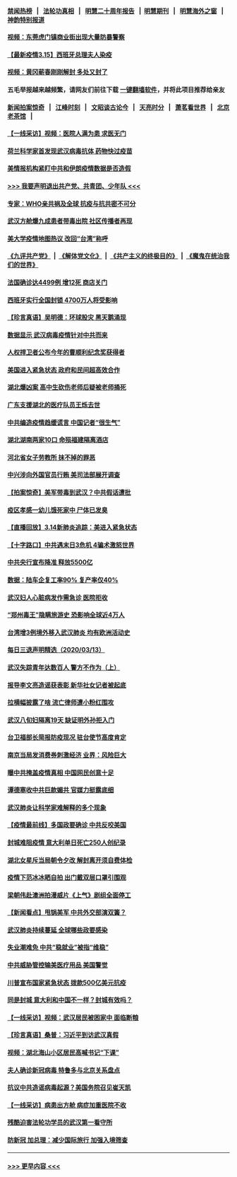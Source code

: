 #### [禁闻热榜](热点新闻.md?=0)  &nbsp;&nbsp;|&nbsp;&nbsp; [法轮功真相](https://github.com/gfw-breaker/truth/blob/master/README.md?=0) &nbsp;&nbsp;|&nbsp;&nbsp; [明慧二十周年报告](https://github.com/gfw-breaker/mh-reports/blob/master/README.md?=0) &nbsp;&nbsp;|&nbsp;&nbsp;[明慧期刊](https://github.com/gfw-breaker/mh-qikan) &nbsp;&nbsp;|&nbsp;&nbsp; [明慧海外之窗](https://github.com/gfw-breaker/mh-news/blob/master/README.md?=0) &nbsp;&nbsp;|&nbsp;&nbsp; [神韵特别报道](https://github.com/gfw-breaker/mh-news/blob/master/shenyun.md?=0)
#### [视频：东莞虎门镇商业街出现大量防暴警察](../pages/nsc413/n11941017.md?t=03150931) 
#### [【最新疫情3.15】西班牙总理夫人染疫](../pages/nsc413/n11940988.md?t=03150931) 
#### [视频：黄冈蕲春刚刚解封 多处又封了](../pages/nsc413/n11941108.md?t=03150931) 
#### 五毛举报越来越频繁，请网友们前往下载 [一键翻墙软件](https://github.com/gfw-breaker/ssr-accounts)，并将此项目推荐给亲友
#### [新闻拍案惊奇](https://github.com/gfw-breaker/banned-news/blob/master/pages/link4.md) &nbsp;&nbsp;|&nbsp;&nbsp; [江峰时刻](https://github.com/gfw-breaker/banned-news/blob/master/pages/link4.md) &nbsp;&nbsp;|&nbsp;&nbsp; [文昭谈古论今](https://github.com/gfw-breaker/banned-news/blob/master/pages/link4.md) &nbsp;&nbsp;|&nbsp;&nbsp; [天亮时分](https://github.com/gfw-breaker/banned-news/blob/master/pages/link4.md) &nbsp;&nbsp;|&nbsp;&nbsp; [萧茗看世界](https://github.com/gfw-breaker/banned-news/blob/master/pages/link4.md) &nbsp;&nbsp;|&nbsp;&nbsp; [北京老茶馆](https://github.com/gfw-breaker/banned-news/blob/master/pages/link4.md) &nbsp;&nbsp;|&nbsp;&nbsp; 
#### [【一线采访】视频：医院人满为患 求医无门](../pages/nsc413/n11940830.md?t=03150931) 
#### [荷兰科学家首发现武汉病毒抗体 药物快过疫苗](../pages/nsc413/n11940920.md?t=03150931) 
#### [美情报机构紧盯中共和伊朗疫情数据是否造假](../pages/nsc413/n11940875.md?t=03150931) 
#### [>>> 我要声明退出共产党、共青团、少年队 <<<](https://github.com/begood0513/goodnews/blob/master/quit/letter.md) 
#### [专家：WHO亲共祸及全球 抗疫与抗共密不可分](../pages/nsc413/n11935110.md?t=03150931) 
#### [武汉方舱爆九成患者带毒出院 社区传播者再现](../pages/nsc413/n11940407.md?t=03150931) 
#### [美大学疫情地图热议 改回“台湾”称呼](../pages/nsc413/n11940365.md?t=03150931) 
#### [《九评共产党》](https://github.com/begood0513/9ping.md/blob/master/README.md) &nbsp;|&nbsp; [《解体党文化》](../../../../jtdwh.md/blob/master/README.md)  &nbsp;|&nbsp; [《共产主义的终极目的》](../../../../gczydzjmd.md/blob/master/README.md) &nbsp;|&nbsp; [《魔鬼在统治我们的世界》](../../../../mgztzwmdsj.md/blob/master/README.md) 
#### [法国确诊达4499例 增12死 商店关门](../pages/nsc413/n11940834.md?t=03150931) 
#### [西班牙实行全国封锁 4700万人将受影响](../pages/nsc413/n11940852.md?t=03150931) 
#### [【珍言真语】吴明德：环球股灾 黑天鹅涌现](../pages/nsc413/n11940772.md?t=03150931) 
#### [数据显示 武汉病毒疫情针对中共而来](../pages/nsc413/n11940697.md?t=03150931) 
#### [人权捍卫者公布今年的曹顺利纪念奖获得者](../pages/nsc413/n11940787.md?t=03150931) 
#### [美国进入紧急状态 政府和民间超高效合作](../pages/nsc413/n11940720.md?t=03150931) 
#### [湖北爆凶案 高中生砍伤老师后疑被老师捅死](../pages/nsc413/n11940645.md?t=03150931) 
#### [广东支援湖北的医疗队员王烁去世](../pages/nsc413/n11940455.md?t=03150931) 
#### [中共编造疫情趋缓谎言 中国记者“很生气”](../pages/nsc413/n11940605.md?t=03150931) 
#### [湖北湖南两家10口 命殒福建隔离酒店](../pages/nsc413/n11940419.md?t=03150931) 
#### [河北省女子劳教所 抹不掉的罪恶](../pages/nsc413/n11936074.md?t=03150931) 
#### [中兴涉向外国官员行贿 美司法部展开调查](../pages/nsc413/n11940378.md?t=03150931) 
#### [【拍案惊奇】美军带毒到武汉？中共假话遭批](../pages/nsc413/n11939240.md?t=03150931) 
#### [疫区孝感一幼儿饿死家中 尸体已发臭](../pages/nsc413/n11940124.md?t=03150931) 
#### [【直播回放】3.14新肺炎追踪：美进入紧急状态](../pages/nsc413/n11940229.md?t=03150931) 
#### [【十字路口】中共遇末日3危机 4骗术激怒世界](../pages/nsc413/n11939218.md?t=03150931) 
#### [中共央行宣布降准 释放5500亿](../pages/nsc413/n11939601.md?t=03150931) 
#### [数据：陆车企复工率90% 复产率仅40%](../pages/nsc413/n11939936.md?t=03150931) 
#### [武汉妇人心脏病发作需急诊 医院拒收](../pages/nsc413/n11939919.md?t=03150931) 
#### [“郑州毒王”隐瞒旅游史 恐影响全球近4万人](../pages/nsc413/n11940024.md?t=03150931) 
#### [台湾增3例境外移入武汉肺炎 均有欧洲活动史](../pages/nsc413/n11939939.md?t=03150931) 
#### [每日三退声明精选（2020/03/13）](../pages/nsc413/n11940013.md?t=03150931) 
#### [武汉失踪青年达数百人 警方不作为（上）](../pages/nsc413/n11939304.md?t=03150931) 
#### [报导李文亮造谣获表彰 新华社女记者被起底](../pages/nsc413/n11939689.md?t=03150931) 
#### [拉横幅披露了啥 流亡律师遭小粉红围攻](../pages/nsc413/n11939635.md?t=03150931) 
#### [武汉八旬妇隔离19天 缺证明外孙拒入门](../pages/nsc413/n11939610.md?t=03150931) 
#### [台卫福部长简报防疫现况 驻台使节高度肯定](../pages/nsc413/n11939596.md?t=03150931) 
#### [南京当局发消费券刺激经济 业界：风险巨大](../pages/nsc413/n11939302.md?t=03150931) 
#### [曝中共掩盖疫情真相 中国网民创意十足](../pages/nsc413/n11939039.md?t=03150931) 
#### [谭德塞收中共巨款媚共 官媒力挺露底细](../pages/nsc413/n11939007.md?t=03150931) 
#### [武汉肺炎让科学家难解释的多个现象](../pages/nsc413/n11938553.md?t=03150931) 
#### [【疫情最前线】多国政要确诊 中共反咬美国](../pages/nsc413/n11938734.md?t=03150931) 
#### [封城难阻疫情 意大利单日死亡250人创纪录](../pages/nsc413/n11939185.md?t=03150931) 
#### [湖北女星斥当局朝令夕改 解封离开须自费体检](../pages/nsc413/n11938864.md?t=03150931) 
#### [疫情下范冰冰晒自拍 出门戴双层口罩引围观](../pages/nsc413/n11938952.md?t=03150931) 
#### [梁朝伟赴澳洲拍漫威片《上气》剧组全面停工](../pages/nsc413/n11938685.md?t=03150931) 
#### [【新闻看点】甩锅美军 中共外交部演双簧？](../pages/nsc413/n11938828.md?t=03150931) 
#### [武汉肺炎持续蔓延 全球哪些政要感染](../pages/nsc413/n11938672.md?t=03150931) 
#### [失业潮难免 中共“稳就业”被指“维稳”](../pages/nsc413/n11938974.md?t=03150931) 
#### [中共威胁管控输美医疗用品 美国警觉](../pages/nsc413/n11938602.md?t=03150931) 
#### [川普宣布国家紧急状态 拨款500亿美元抗疫](../pages/nsc413/n11939032.md?t=03150931) 
#### [同是封城 意大利和中国不一样？封城有效吗？](../pages/nsc413/n11938855.md?t=03150931) 
#### [【一线采访】视频：武汉居民被困家中 面临断粮](../pages/nsc413/n11938946.md?t=03150931) 
#### [【珍言真语】桑普：习近平到访武汉真假](../pages/nsc413/n11938896.md?t=03150931) 
#### [视频：湖北海山小区居民高喊书记“下课”](../pages/nsc413/n11938914.md?t=03150931) 
#### [夫人确诊新冠病毒 特鲁多与北京关系盘点](../pages/nsc413/n11938748.md?t=03150931) 
#### [抗议中共造谣病毒起源？美国务院召见崔天凯](../pages/nsc413/n11938747.md?t=03150931) 
#### [【一线采访】病患出方舱 病症加重医院不收](../pages/nsc413/n11938627.md?t=03150931) 
#### [残酷迫害法轮功学员的武汉第一看守所](../pages/nsc413/n11935225.md?t=03150931) 
#### [防新冠 加总理：减少国际旅行 加强入境筛查](../pages/nsc413/n11938771.md?t=03150931) 

----
#### [ >>> 更早内容 <<< ](../indexes/nsc413-earlier.md)
